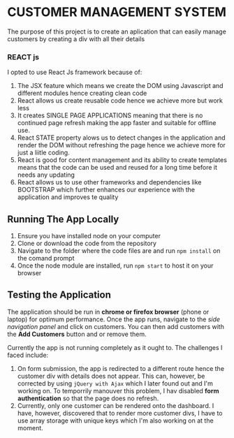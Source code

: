 # CUSTOMER MANAGEMENT SYSTEM
The purpose of this project is to create an aplication that can easily manage customers by creating a div with all their details

### REACT js
I opted to use React Js framework because of:
1. The JSX feature which means we create the DOM using Javascript and different modules hence creating clean code
2. React allows us create reusable code hence we achieve more but work less
3. It creates SINGLE PAGE APPLICATIONS meaning that there is no continued page refresh making the app faster and suitable for offline use.
4. React STATE property alows us to detect changes in the application and render the DOM without refreshing the page hence we achieve more for just a liitle coding.
5. React is good for content management and its ability to create templates means that the code can be used and reused for a long time before it needs any updating
6. React allows us to use other frameworks and dependencies like BOOTSTRAP which further enhances our experience with the application and improves te quality

## Running The App Locally
1. Ensure you have installed node on your computer
2. Clone or download the code from the repository
3. Navigate to the folder where the code files are and run `npm install` on the comand prompt
4. Once the node module are installed, run `npm start` to host it on your browser

## Testing the Application
The application should be run in **chrome or firefox browser** (phone or laptop) for optimum performance. Once the app runs, navigate to the *side navigation panel* and click on customers. You can then add customers with the **Add Customers** button and or remove them.

Currently the app is not running completely as it ought to. The challenges I faced include:
1. On form submission, the app is redirected to a different route hence the customer div with details does not appear. This can, however, be corrected by using `jQuery with Ajax` which I later found out and I'm working on. To temporrily manouver this problem, I hav disabled **form authentication** so that the page does no refresh.
2. Currently, only one customer can be rendered onto the dashboard. I have, however, discovered that to render more customer divs, I have to use array storage with unique keys which I'm also working on at the moment.